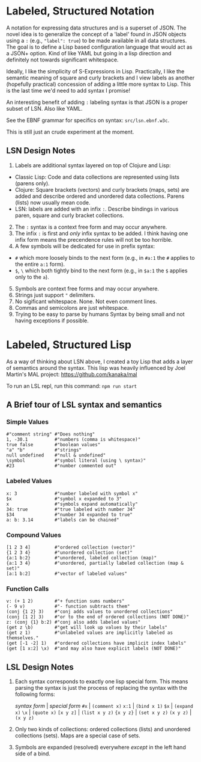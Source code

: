 # Labeled, Structured Notation

A notation for expressing data structures and is a superset of JSON. The novel
idea is to generalize the concept of a 'label' found in JSON objects using a
`:` (e.g., `"label": true`) to be made available in all data structures. The
goal is to define a Lisp based configuration language that would act as a JSON+
option.  Kind of like YAML but going in a lisp direction and definitely not
towards significant whitespace.

Ideally, I like the simplicity of S-Expressions in Lisp. Practically, I like
the semantic meaning of square and curly brackets and I view labels as another
(hopefully practical) concession of adding a little more syntax to Lisp. This
is the last time we'd need to add syntax I promise!

An interesting benefit of adding `:` labeling syntax is that JSON is a proper
subset of LSN. Also like YAML.

See the EBNF grammar for specifics on syntax: `src/lsn.ebnf.w3c`.

This is still just an crude experiment at the moment.

## LSN Design Notes

1. Labels are additional syntax layered on top of Clojure and Lisp:
  - Classic Lisp: Code and data collections are represented using lists
    (parens only).
  - Clojure: Square brackets (vectors) and curly brackets (maps, sets) are
    added and describe ordered and unordered data collections. Parens (lists)
    now usually mean code.
  - LSN: labels are added with an infix `:`. Describe bindings in various
    paren, square and curly bracket collections.
2. The `:` syntax is a context free form and may occur anywhere.
3. The infix `:` is first and _only_ infix syntax to be added. I think having
   one infix form means the precendence rules will not be too horrible.
4. A few symbols will be dedicated for use in prefix syntax:
  - `#` which more loosely binds to the next form (e.g., in `#a:1` the `#`
     applies to the entire `a:1` form).
  - `$`, `\` which both tightly bind to the next form (e.g., in `$a:1` the `$`
     applies only to the `a`).
5. Symbols are context free forms and may occur anywhere.
6. Strings just support `"` delimiters.
7. No sigificant whitespace. None. Not even comment lines.
8. Commas and semicolons are just whitespace.
9. Trying to be easy to parse by humans Syntax by being small and not having
   exceptions if possible.

# Labeled, Structured Lisp

As a way of thinking about LSN above, I created a toy Lisp that adds a layer of
semantics around the syntax. This lisp was heavily influenced by Joel Martin's
MAL project: https://github.com/kanaka/mal

To run an LSL repl, run this command: `npm run start`

## A Brief tour of LSL syntax and semantics

### Simple Values

    #"comment string" #"Does nothing"
    1, -30.1          #"numbers (comma is whitespace)"
    true false        #"boolean values"
    "a" "b"           #"strings"
    null undefined    #"null & undefined"
    \symbol           #"symbol literal (using \ syntax)"
    #23               #"number commented out"

### Labeled Values

    x: 3              #"number labeled with symbol x"
    $x                #"symbol x expanded to 3"
    x                 #"symbols expand automatically"
    34: true          #"true labeled with number 34"
    $34               #"number 34 expanded to true"
    a: b: 3.14        #"labels can be chained"

### Compound Values

    [1 2 3 4]         #"ordered collection (vector)"
    {1 2 3 4}         #"unordered collection (set)"
    {a:1 b:2}         #"unordered, labeled collection (map)"
    {a:1 3 4}         #"unordered, partially labeled collection (map & set)"
    [a:1 b:2]         #"vector of labeled values"

### Function Calls

    v: (+ 1 2)        #"+ function sums numbers"
    (- 9 v)           #"- function subtracts them"
    (conj {1 2} 3)    #"conj adds values to unordered collections"
    (conj [1 2] 3)    #"or to the end of ordered collections (NOT DONE)"
    z: (conj {1} b:2) #"conj also adds labeled values"
    (get z \b)        #"get will look up values by their labels"
    (get z 1)         #"unlabeled values are implicitly labeled as themselves."
    (get [-1 -2] 1)   #"ordered collections have implicit index labels"
    (get [1 x:2] \x)  #"and may also have explicit labels (NOT DONE)"

## LSL Design Notes
1. Each syntax corresponds to exactly one lisp special form. This means parsing
   the syntax is just the process of replacing the syntax with the following
   forms:

   *syntax form* | *special form*
   `#x` | `(comment x)`
   `x:1` | `(bind x 1)`
   `$x` | `(expand x)`
   `\x` | `(quote x)`
   `[x y z]` | `(list x y z)`
   `{x y z}` | `(set x y z)`
   `(x y z)` | `(x y z)`

3. Only two kinds of collections: ordered collections (lists) and unordered
   collections (sets). Maps are a special case of sets.
4. Symbols are expanded (resolved) everywhere _except_ in the left hand side of
   a bind.
